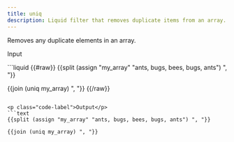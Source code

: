 ```yaml
---
title: uniq
description: Liquid filter that removes duplicate items from an array.
---
```


Removes any duplicate elements in an array.

<p class="code-label">Input</p>
```liquid
{{#raw}}
{{split (assign "my_array" "ants, bugs, bees, bugs, ants") ", "}}

{{join (uniq my_array) ", "}}
{{/raw}}
```

<p class="code-label">Output</p>
```text
{{split (assign "my_array" "ants, bugs, bees, bugs, ants") ", "}}

{{join (uniq my_array) ", "}}
```
